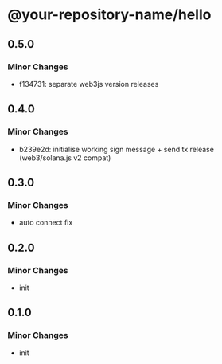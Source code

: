 # @your-repository-name/hello

## 0.5.0

### Minor Changes

- f134731: separate web3js version releases

## 0.4.0

### Minor Changes

- b239e2d: initialise working sign message + send tx release (web3/solana.js v2 compat)

## 0.3.0

### Minor Changes

- auto connect fix

## 0.2.0

### Minor Changes

- init

## 0.1.0

### Minor Changes

- init
